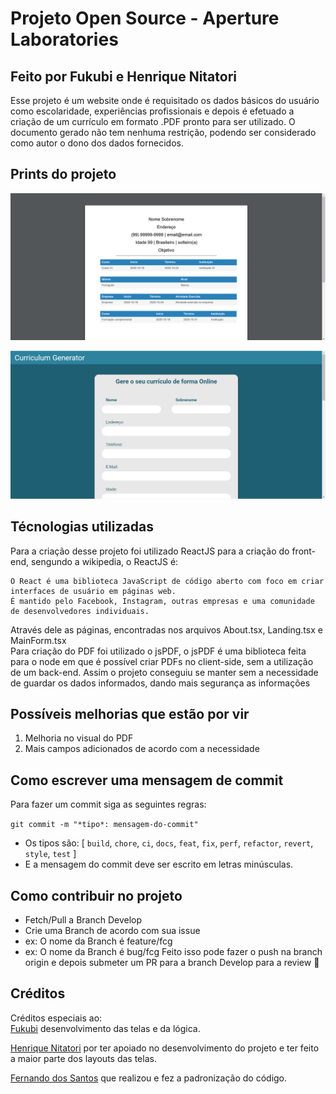 # Projeto Open Source - Aperture Laboratories
## Feito por Fukubi e Henrique Nitatori

Esse projeto é um website onde é requisitado os dados básicos do usuário como escolaridade, experiências profissionais e depois é efetuado a criação de um currículo em formato .PDF pronto para ser utilizado. O documento gerado não tem nenhuma restrição, podendo ser considerado como autor o dono dos dados fornecidos.

## Prints do projeto

![landing-page](https://github.com/ApertureLaboratory/website-curriculumgenerator/blob/main/git%20images/curriculum-example.png?raw=true)

![form-page](https://github.com/ApertureLaboratory/website-curriculumgenerator/blob/main/git%20images/requirements-print.png?raw=true)

## Técnologias utilizadas

Para a criação desse projeto foi utilizado ReactJS para a criação do front-end, sengundo a wikipedia, o ReactJS é:

```
O React é uma biblioteca JavaScript de código aberto com foco em criar interfaces de usuário em páginas web.
É mantido pelo Facebook, Instagram, outras empresas e uma comunidade de desenvolvedores individuais.
```

Através dele as páginas, encontradas nos arquivos About.tsx, Landing.tsx e MainForm.tsx  
Para criação do PDF foi utilizado o jsPDF, o jsPDF é uma biblioteca feita para o node em que é possível criar PDFs no client-side, sem a utilização de um back-end. Assim o projeto conseguiu se manter sem a necessidade de guardar os dados informados, dando mais segurança as informações

## Possíveis melhorias que estão por vir

1. Melhoria no visual do PDF
2. Mais campos adicionados de acordo com a necessidade

## Como escrever uma mensagem de commit

Para fazer um commit siga as seguintes regras:

`git commit -m "*tipo*: mensagem-do-commit"`

- Os tipos são: [ `build`, `chore`, `ci`, `docs`, `feat`, `fix`, `perf`, `refactor`, `revert`, `style`, `test` ]
- E a mensagem do commit deve ser escrito em letras minúsculas.

## Como contribuir no projeto

- Fetch/Pull a Branch Develop
- Crie uma Branch de acordo com sua issue
- ex: O nome da Branch é feature/fcg
- ex: O nome da Branch é bug/fcg
  Feito isso pode fazer o push na branch origin e depois submeter um PR para a branch Develop para a review 🥳

## Créditos

Créditos especiais ao:   
[Fukubi](https://github.com/Fukubi) desenvolvimento das telas e da lógica.

[Henrique Nitatori](https://github.com/henrique-nitatori) por ter apoiado no desenvolvimento do projeto e ter feito a maior parte dos layouts das telas.

[Fernando dos Santos](https://github.com/codder404) que realizou e fez a padronização do código.
